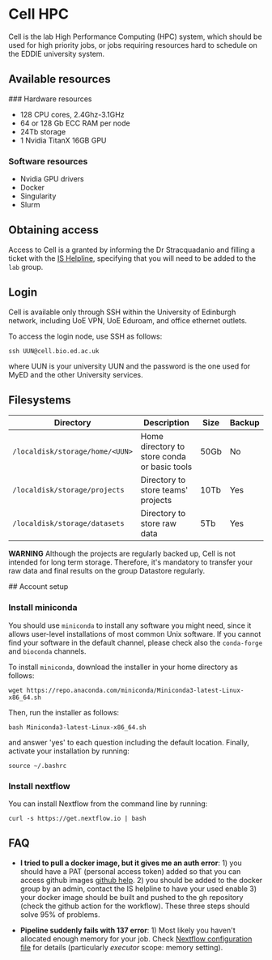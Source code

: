 # Cell HPC

Cell is the lab High Performance Computing (HPC) system, which should be used
for high priority jobs, or jobs requiring resources hard to schedule on the
EDDIE university system.

## Available resources

### Hardware resources

- 128 CPU cores, 2.4Ghz-3.1GHz
- 64 or 128 Gb ECC RAM per node
- 24Tb storage
- 1 Nvidia TitanX 16GB GPU

### Software resources

- Nvidia GPU drivers 
- Docker
- Singularity
- Slurm

## Obtaining access

Access to Cell is a granted by informing the Dr Stracquadanio and filling a
ticket with the [IS Helpline](https://edin.ac/launch-edhelp), specifying 
that you will need to be added to the `lab` group.

## Login

Cell is available only through SSH within the University of Edinburgh network, 
including UoE VPN, UoE Eduroam, and office ethernet outlets.

To access the login node, use SSH as follows:

```
ssh UUN@cell.bio.ed.ac.uk
```

where UUN is your university UUN and the password is the one used for MyED and
the other University services.

## Filesystems

| Directory                       | Description                                     | Size  | Backup |
| --------------------------------| ------------------------------------------------|-------|--------|
| `/localdisk/storage/home/<UUN>` | Home directory to store conda or basic tools    | 50Gb  |   No   |
| `/localdisk/storage/projects`   | Directory to store teams' projects              | 10Tb  |   Yes  |
| `/localdisk/storage/datasets`   | Directory to store raw data                     | 5Tb   |   Yes  |


**WARNING** Although the projects are regularly backed up, Cell is not intended
for long term storage. Therefore, it's mandatory to transfer your raw data and
final results on the group Datastore regularly.


## Account setup

### Install miniconda 

You should use `miniconda` to install any software you might need, since it
allows user-level installations of most common Unix software. If you cannot find
your software in the default channel, please check also the `conda-forge` and
`bioconda` channels.

To install `miniconda`, download the installer in your home directory as
follows:
```
wget https://repo.anaconda.com/miniconda/Miniconda3-latest-Linux-x86_64.sh
``` 

Then, run the installer as follows: 
```
bash Miniconda3-latest-Linux-x86_64.sh
``` 
and answer 'yes' to each question including the default location. Finally,
activate your installation by running:
```
source ~/.bashrc
```

### Install nextflow

You can install Nextflow from the command line by running: 

```
curl -s https://get.nextflow.io | bash
```


## FAQ

- **I tried to pull a docker image, but it gives me an auth error**: 1) you
  should have a PAT (personal access token) added so that you can access github
  images [github
  help](https://docs.github.com/en/github/authenticating-to-github/creating-a-personal-access-token).
  2) you should be added to the docker group by an admin, contact the IS
  helpline to have your used enable 3) your docker image should be built and
  pushed to the gh repository (check the github action for the workflow). These
  three steps should solve 95% of problems. 

- **Pipeline suddenly fails with 137 error**: 1) Most likely you haven't
  allocated enough memory for your job. Check [Nextflow configuration
  file](https://www.nextflow.io/docs/latest/config.html#) for details
  (particularly _executor_ scope: memory setting).